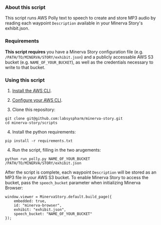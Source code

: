 ### About this script

This script runs AWS Polly text to speech to create and store MP3 audio by reading each
waypoint `Description` available in your Minerva Story's exhibit.json.

### Requirements

**This script requires** you have a Minerva Story configuration file (e.g. `/PATH/TO/MINERVA/STORY/exhibit.json`)
and a publicly accessable AWS S3 bucket (e.g. `NAME_OF_YOUR_BUCKET`), as well as the credentials necessary to write to that bucket.

### Using this script

1. [Install the AWS CLI](https://docs.aws.amazon.com/cli/latest/userguide/install-cliv2.html).

2. [Configure your AWS CLI](https://docs.aws.amazon.com/cli/latest/userguide/cli-configure-quickstart.html#cli-configure-quickstart-config).

3. Clone this repository:

```
git clone git@github.com:labsyspharm/minerva-story.git
cd minerva-story/scripts
```

4. Install the python requirements:

```
pip install -r requirements.txt
```

4. Run the script, filling in the two arugements:
```
python run_polly.py NAME_OF_YOUR_BUCKET /PATH/TO/MINERVA/STORY/exhibit.json
```

After the script is complete, each  waypoint `Description` will be stored as an MP3 file in your AWS S3 bucket.
To enable Minerva Story to access the bucket, pass the `speech_bucket` parameter when initializing Minerva Browser:
```
window.viewer = MinervaStory.default.build_page({
    embedded: true,
    id: "minerva-browser",
    exhibit: "exhibit.json",
    speech_bucket: "NAME_OF_YOUR_BUCKET"
});
```
